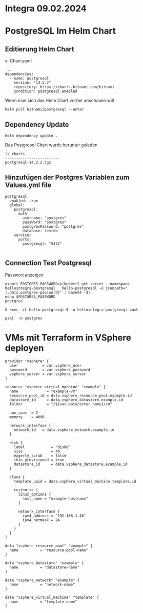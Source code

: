 # Integra 09.02.2024

# PostgreSQL Im Helm Chart

## Editierung Helm Chart

vi Chart.yaml
```
...
dependencies:
  - name: postgresql
    version: "14.2.2"
    repository: https://charts.bitnami.com/bitnami
    condition: postgresql.enabled
```

Wenn man sich das Helm Chart vorher anschauen will
```
helm pull bitnami/postgresql --untar
```


## Dependency Update

```
helm dependency update .
```

Das Postgresql Chart wurde herunter geladen
```
ls charts
-------------------------
postgresql-14.2.2.tgz
```

## Hinzufügen der Postgres Variablen zum Values.yml file

```
postgresql:
  enabled: true
  global:
    postgresql:
      auth:
        username: "postgres"
        password: "postgres"
        postgresPassword: "postgres"
        database: testdb
    service:
      ports:
        postgresql: "5432"
 
```





## Connection Test Postgresql

Passwort anzeigen
```
export POSTGRES_PASSWORD=$(kubectl get secret --namespace hellointegra-postgresql   hello-postgresql -o jsonpath="{.data.postgres-password}" | base64 -d)
echo $POSTGRES_PASSWORD
postgres
```


```
k exec -it hello-postgresql-0 -n hellointegra-postgresql bash

psql  -U postgres
```


# VMs mit Terraform in VSphere deployen

```
provider "vsphere" {
  user           = var.vsphere_user
  password       = var.vsphere_password
  vsphere_server = var.vsphere_server
}

resource "vsphere_virtual_machine" "example" {
  name             = "example-vm"
  resource_pool_id = data.vsphere_resource_pool.example.id
  datastore_id     = data.vsphere_datastore.example.id
  folder           = "/${var.datacenter_name}/vm"

  num_cpus  = 2
  memory    = 4096

  network_interface {
    network_id   = data.vsphere_network.example.id
  }

  disk {
    label            = "disk0"
    size             = 40
    eagerly_scrub    = false
    thin_provisioned = true
    datastore_id     = data.vsphere_datastore.example.id
  }

  clone {
    template_uuid = data.vsphere_virtual_machine.template.id

    customize {
      linux_options {
        host_name = "example-hostname"
      }

      network_interface {
        ipv4_address = "192.168.1.10"
        ipv4_netmask = 24
      }
    }
  }
}

data "vsphere_resource_pool" "example" {
  name          = "resource-pool-name"
}

data "vsphere_datastore" "example" {
  name          = "datastore-name"
}

data "vsphere_network" "example" {
  name          = "network-name"
}

data "vsphere_virtual_machine" "template" {
  name          = "template-name"
}

```


